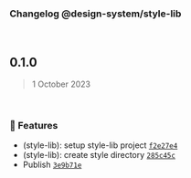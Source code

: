 ### Changelog @design-system/style-lib
​

## 0.1.0

> 1 October 2023

​

### 🧩 Features

- (style-lib): setup style-lib project [`f2e27e4`](https://github.com/mcanelo/design-system/commit/f2e27e45c84baac010c9f9a544a2d4b52bfa75c3)
- (style-lib): create style directory [`285c45c`](https://github.com/mcanelo/design-system/commit/285c45c64af20816af336129180fb243f9eb7f45)
- Publish [`3e9b71e`](https://github.com/mcanelo/design-system/commit/3e9b71e7f18acfccad5ad09acfe7a0f148a81ef3)
